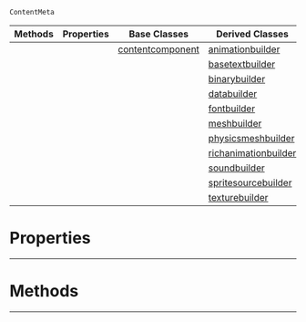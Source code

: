  `ContentMeta`

|Methods|Properties|Base Classes|Derived Classes|
|---|---|---|---|
| | |[contentcomponent](https://github.com/ZilchEngine/ZilchDocs/blob/master/code_reference/class_reference/contentcomponent.markdown)|[animationbuilder](https://github.com/ZilchEngine/ZilchDocs/blob/master/code_reference/class_reference/animationbuilder.markdown)|
| | | |[basetextbuilder](https://github.com/ZilchEngine/ZilchDocs/blob/master/code_reference/class_reference/basetextbuilder.markdown)|
| | | |[binarybuilder](https://github.com/ZilchEngine/ZilchDocs/blob/master/code_reference/class_reference/binarybuilder.markdown)|
| | | |[databuilder](https://github.com/ZilchEngine/ZilchDocs/blob/master/code_reference/class_reference/databuilder.markdown)|
| | | |[fontbuilder](https://github.com/ZilchEngine/ZilchDocs/blob/master/code_reference/class_reference/fontbuilder.markdown)|
| | | |[meshbuilder](https://github.com/ZilchEngine/ZilchDocs/blob/master/code_reference/class_reference/meshbuilder.markdown)|
| | | |[physicsmeshbuilder](https://github.com/ZilchEngine/ZilchDocs/blob/master/code_reference/class_reference/physicsmeshbuilder.markdown)|
| | | |[richanimationbuilder](https://github.com/ZilchEngine/ZilchDocs/blob/master/code_reference/class_reference/richanimationbuilder.markdown)|
| | | |[soundbuilder](https://github.com/ZilchEngine/ZilchDocs/blob/master/code_reference/class_reference/soundbuilder.markdown)|
| | | |[spritesourcebuilder](https://github.com/ZilchEngine/ZilchDocs/blob/master/code_reference/class_reference/spritesourcebuilder.markdown)|
| | | |[texturebuilder](https://github.com/ZilchEngine/ZilchDocs/blob/master/code_reference/class_reference/texturebuilder.markdown)|


 #  Properties


---  
 #  Methods


---  
 

 